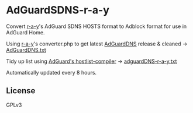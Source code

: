 # AdGuardSDNS-r-a-y
Convert [r-a-y](https://github.com/r-a-y/mobile-hosts)'s AdGuard SDNS HOSTS format to Adblock format for use in AdGuard Home.

Using [r-a-y](https://github.com/r-a-y/mobile-hosts)'s converter.php to get latest [AdGuardDNS](https://adguardteam.github.io/AdGuardSDNSFilter/Filters/filter.txt) release & cleaned -> [AdGuardDNS.txt](https://raw.githubusercontent.com/RPMozley/AdGuardSDNS-r-a-y/main/AdguardDNS.txt)

Tidy up list using [AdGuard's hostlist-compiler](https://github.com/AdguardTeam/HostlistCompiler) -> [adguardDNS-r-a-y.txt](https://raw.githubusercontent.com/RPMozley/AdGuardSDNS-r-a-y/main/adguardDNS-r-a-y.txt)

Automatically updated every 8 hours.
##

##
## License

GPLv3
